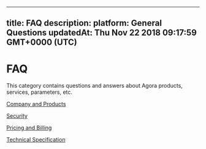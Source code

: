 
---
title: FAQ
description: 
platform: General Questions
updatedAt: Thu Nov 22 2018 09:17:59 GMT+0000 (UTC)
---
# FAQ
This category contains questions and answers about Agora products, services, parameters, etc.

[Company and Products](../../en/Agora%20Platform/product_faq.md)

[Security](../../en/Agora%20Platform/security_faq.md)

[Pricing and Billing](../../en/Agora%20Platform/billing_faq.md)

[Technical Specification](../../en/Agora%20Platform/technical_specification_faq.md)
